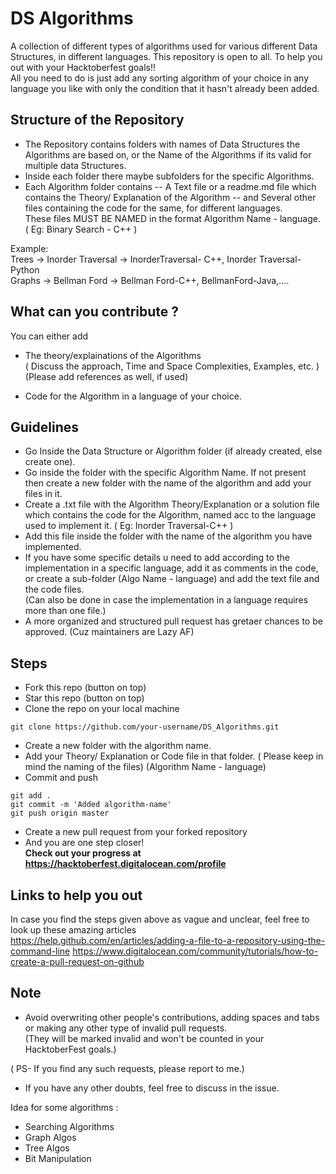 # DS Algorithms

A collection of different types of algorithms used for various different Data Structures, in different languages.
This repository is open to all. 
To help you out with your Hacktoberfest goals!!  
All you need to do is just add any sorting algorithm of your choice in any language you like with only the condition that it hasn't already been added.


## Structure of the Repository

- The Repository contains folders with names of Data Structures the Algorithms are based on, or the Name of the Algorithms if its valid for multiple data Structures.
- Inside each folder there maybe subfolders for the specific Algorithms.
- Each Algorithm folder contains 
-- A Text file or a readme.md file which contains the Theory/ Explanation of the Algorithm
-- and Several other files containing the code for the same, for different languages.   
These files MUST BE NAMED in the format Algorithm Name - language. ( Eg: Binary Search - C++ )  

Example:   
Trees -> Inorder Traversal -> InorderTraversal- C++, Inorder Traversal-Python   
Graphs -> Bellman Ford -> Bellman Ford-C++, BellmanFord-Java,....


## What can you contribute ?

You can either add
- The theory/explainations of the Algorithms   
 ( Discuss the approach, Time and Space Complexities, Examples, etc. )   
 (Please add references as well, if used)  

- Code for the Algorithm in a language of your choice.


## Guidelines

- Go Inside the Data Structure or Algorithm folder (if already created, else create one).
- Go inside the  folder with the specific Algorithm Name. If not present then create a new folder with the name of the algorithm and add your files in it.
- Create a .txt file with the Algorithm Theory/Explanation or a solution file which contains the code for the Algorithm, named acc to the language used to implement it. ( Eg: Inorder Traversal-C++ )
- Add this file inside the folder with the name of the algorithm you have implemented.
- If you have some specific details u need to add according to the implementation in a specific language, add it as comments in the code, or create a sub-folder (Algo Name - language) and add the text file and the code files.  
(Can also be done in case the implementation in a language requires more than one file.)
- A more organized and structured pull request has gretaer chances to be approved. (Cuz maintainers are Lazy AF)


## Steps

- Fork this repo (button on top)
- Star this repo (button on top)
- Clone the repo on your local machine

```terminal
git clone https://github.com/your-username/DS_Algorithms.git
```

- Create a new folder with the algorithm name.
- Add your Theory/ Explanation or Code file in that folder. ( Please keep in mind the naming of the files) (Algorithm Name - language) 
- Commit and push

```terminal
git add .
git commit -m 'Added algorithm-name'
git push origin master
```

- Create a new pull request from your forked repository
- And you are one step closer!   
**Check out your progress at https://hacktoberfest.digitalocean.com/profile**

## Links to help you out

In case you find the steps given above as vague and unclear, feel free to look up these amazing articles  
https://help.github.com/en/articles/adding-a-file-to-a-repository-using-the-command-line
https://www.digitalocean.com/community/tutorials/how-to-create-a-pull-request-on-github


## Note

- Avoid overwriting other people's contributions, adding spaces and tabs or making any other type of invalid pull requests.   
 (They will be marked invalid and won't be counted in your HacktoberFest goals.)
 
 ( PS- If you find any such requests, please report to me.)
- If you have any other doubts, feel free to discuss in the issue.

Idea for some algorithms  :

- Searching Algorithms
- Graph Algos
- Tree Algos
- Bit Manipulation
